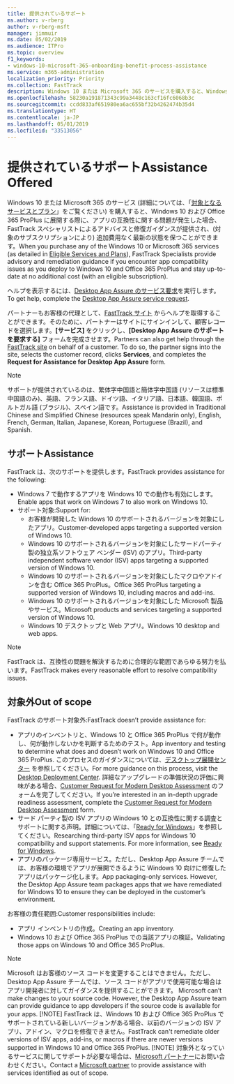 ```yaml
---
title: 提供されているサポート
ms.author: v-rberg
author: v-rberg-msft
manager: jimmuir
ms.date: 05/02/2019
ms.audience: ITPro
ms.topic: overview
f1_keywords:
- windows-10-microsoft-365-onboarding-benefit-process-assistance
ms.service: m365-administration
localization_priority: Priority
ms.collection: FastTrack
description: Windows 10 または Microsoft 365 のサービスを購入すると、Windows 10 や Office 365 ProPlus を展開し、無償で最新の状態を保つ (対象のサブスクリプションにより) 際のサポートとして、FastTrack スペシャリストによるアドバイスと修復ガイダンスが提供されます。
ms.openlocfilehash: 58230a191871343c99a3448c163cf16fc6068b3c
ms.sourcegitcommit: ccdd833af651980ea6ac655bf32b4262474b35d4
ms.translationtype: HT
ms.contentlocale: ja-JP
ms.lasthandoff: 05/01/2019
ms.locfileid: "33513056"
---
```

# <a name="assistance-offered"></a><span data-ttu-id="12be7-103">提供されているサポート</span><span class="sxs-lookup"><span data-stu-id="12be7-103">Assistance Offered</span></span>  

<span data-ttu-id="12be7-104">Windows 10 または Microsoft 365 のサービス (詳細については、「[対象となるサービスとプラン](M365-eligible-services-and-plans.md)」をご覧ください) を購入すると、Windows 10 および Office 365 ProPlus に展開する際に、アプリの互換性に関する問題が発生した場合、FastTrack スペシャリストによるアドバイスと修復ガイダンスが提供され、(対象のサブスクリプションにより) 追加費用なく最新の状態を保つことができます。</span><span class="sxs-lookup"><span data-stu-id="12be7-104">When you purchase any of the Windows 10 or Microsoft 365 services (as detailed in [Eligible Services and Plans](M365-eligible-services-and-plans.md)), FastTrack Specialists provide advisory and remediation guidance if you encounter app compatibility issues as you deploy to Windows 10 and Office 365 ProPlus and stay up-to-date at no additional cost (with an eligible subscription).</span></span>

<span data-ttu-id="12be7-105">ヘルプを表示するには、[Desktop App Assure のサービス要求](https://go.microsoft.com/fwlink/?linkid=2022721)を実行します。</span><span class="sxs-lookup"><span data-stu-id="12be7-105">To get help, complete the [Desktop App Assure service request](https://go.microsoft.com/fwlink/?linkid=2022721).</span></span>

<span data-ttu-id="12be7-p101">パートナーもお客様の代理として、[FastTrack サイト](https://go.microsoft.com/fwlink/?linkid=780698) からヘルプを取得することができます。そのために、パートナーはサイトにサインインして、顧客レコードを選択します。**[サービス]** をクリックし、**[Desktop App Assure のサポートを要求する]** フォームを完成させます。</span><span class="sxs-lookup"><span data-stu-id="12be7-p101">Partners can also get help through the [FastTrack site](https://go.microsoft.com/fwlink/?linkid=780698) on behalf of a customer. To do so, the partner signs into the site, selects the customer record, clicks **Services**, and completes the **Request for Assistance for Desktop App Assure** form.</span></span>

> [!NOTE]
> <span data-ttu-id="12be7-108">サポートが提供されているのは、繁体字中国語と簡体字中国語 (リソースは標準中国語のみ)、英語、フランス語、ドイツ語、イタリア語、日本語、韓国語、ポルトガル語 (ブラジル)、スペイン語です。</span><span class="sxs-lookup"><span data-stu-id="12be7-108">Assistance is provided in Traditional Chinese and Simplified Chinese (resources speak Mandarin only), English, French, German, Italian, Japanese, Korean, Portuguese (Brazil), and Spanish.</span></span> 

## <a name="assistance"></a><span data-ttu-id="12be7-109">サポート</span><span class="sxs-lookup"><span data-stu-id="12be7-109">Assistance</span></span>

<span data-ttu-id="12be7-110">FastTrack は、次のサポートを提供します。</span><span class="sxs-lookup"><span data-stu-id="12be7-110">FastTrack provides assistance for the following:</span></span>
- <span data-ttu-id="12be7-111">Windows 7 で動作するアプリを Windows 10 での動作も有効にします。</span><span class="sxs-lookup"><span data-stu-id="12be7-111">Enable apps that work on Windows 7 to also work on Windows 10.</span></span>
- <span data-ttu-id="12be7-112">サポート対象:</span><span class="sxs-lookup"><span data-stu-id="12be7-112">Support for:</span></span>
    - <span data-ttu-id="12be7-113">お客様が開発した Windows 10 のサポートされるバージョンを対象にしたアプリ。</span><span class="sxs-lookup"><span data-stu-id="12be7-113">Customer-developed apps targeting a supported version of Windows 10.</span></span>
    - <span data-ttu-id="12be7-114">Windows 10 のサポートされるバージョンを対象にしたサードパーティ製の独立系ソフトウェア ベンダー (ISV) のアプリ。</span><span class="sxs-lookup"><span data-stu-id="12be7-114">Third-party independent software vendor (ISV) apps targeting a supported version of Windows 10.</span></span>
    - <span data-ttu-id="12be7-115">Windows 10 のサポートされるバージョンを対象にしたマクロやアドインを含む Office 365 ProPlus。</span><span class="sxs-lookup"><span data-stu-id="12be7-115">Office 365 ProPlus targeting a supported version of Windows 10, including macros and add-ins.</span></span>
    - <span data-ttu-id="12be7-116">Windows 10 のサポートされるバージョンを対象にした Microsoft 製品やサービス。</span><span class="sxs-lookup"><span data-stu-id="12be7-116">Microsoft products and services targeting a supported version of Windows 10.</span></span>
    - <span data-ttu-id="12be7-117">Windows 10 デスクトップと Web アプリ。</span><span class="sxs-lookup"><span data-stu-id="12be7-117">Windows 10 desktop and web apps.</span></span>
> [!NOTE]
> <span data-ttu-id="12be7-118">FastTrack は、互換性の問題を解決するために合理的な範囲であらゆる努力を払います。</span><span class="sxs-lookup"><span data-stu-id="12be7-118">FastTrack makes every reasonable effort to resolve compatibility issues.</span></span> 

## <a name="out-of-scope"></a><span data-ttu-id="12be7-119">対象外</span><span class="sxs-lookup"><span data-stu-id="12be7-119">Out of scope</span></span>

<span data-ttu-id="12be7-120">FastTrack のサポート対象外:</span><span class="sxs-lookup"><span data-stu-id="12be7-120">FastTrack doesn’t provide assistance for:</span></span>
- <span data-ttu-id="12be7-121">アプリのインベントリと、Windows 10 と Office 365 ProPlus で何が動作し、何が動作しないかを判断するためのテスト。</span><span class="sxs-lookup"><span data-stu-id="12be7-121">App inventory and testing to determine what does and doesn’t work on Windows 10 and Office 365 ProPlus.</span></span> <span data-ttu-id="12be7-122">このプロセスのガイダンスについては、[デスクトップ展開センター](https://go.microsoft.com/fwlink/?linkid=2080140) を参照してください。</span><span class="sxs-lookup"><span data-stu-id="12be7-122">For more guidance on this process, visit the [Desktop Deployment Center](https://go.microsoft.com/fwlink/?linkid=2080140).</span></span> <span data-ttu-id="12be7-123">詳細なアップグレードの準備状況の評価に興味がある場合、[Customer Request for Modern Desktop Assessment](https://go.microsoft.com/fwlink/?linkid=2053818) のフォームを完了してください。</span><span class="sxs-lookup"><span data-stu-id="12be7-123">If you’re interested in an in-depth upgrade readiness assessment, complete the [Customer Request for Modern Desktop Assessment](https://go.microsoft.com/fwlink/?linkid=2053818) form.</span></span>
- <span data-ttu-id="12be7-p103">サード パーティ製の ISV アプリの Windows 10 との互換性に関する調査とサポートに関する声明。詳細については、「[Ready for Windows](https://go.microsoft.com/fwlink/?linkid=2054580)」を参照してください。</span><span class="sxs-lookup"><span data-stu-id="12be7-p103">Researching third-party ISV apps for Windows 10 compatibility and support statements. For more information, see [Ready for Windows](https://go.microsoft.com/fwlink/?linkid=2054580).</span></span>
- <span data-ttu-id="12be7-p104">アプリのパッケージ専用サービス。ただし、Desktop App Assure チームでは、お客様の環境でアプリが展開できるように Windows 10 向けに修復したアプリはパッケージ化します。</span><span class="sxs-lookup"><span data-stu-id="12be7-p104">App packaging-only services. However, the Desktop App Assure team packages apps that we have remediated for Windows 10 to ensure they can be deployed in the customer’s environment.</span></span>

<span data-ttu-id="12be7-128">お客様の責任範囲:</span><span class="sxs-lookup"><span data-stu-id="12be7-128">Customer responsibilities include:</span></span>
- <span data-ttu-id="12be7-129">アプリ インベントリの作成。</span><span class="sxs-lookup"><span data-stu-id="12be7-129">Creating an app inventory.</span></span>
- <span data-ttu-id="12be7-130">Windows 10 および Office 365 ProPlus での当該アプリの検証。</span><span class="sxs-lookup"><span data-stu-id="12be7-130">Validating those apps on Windows 10 and Office 365 ProPlus.</span></span>
> [!NOTE]
> <span data-ttu-id="12be7-p105">Microsoft はお客様のソース コードを変更することはできません。ただし、Desktop App Assure チームでは、ソース コードがアプリで使用可能な場合はアプリ開発者に対してガイダンスを提供することができます。 </span><span class="sxs-lookup"><span data-stu-id="12be7-p105">Microsoft can’t make changes to your source code. However, the Desktop App Assure team can provide guidance to app developers if the source code is available for your apps. </span></span>[!NOTE]
> <span data-ttu-id="12be7-p106">FastTrack は、Windows 10 および Office 365 ProPlus でサポートされている新しいバージョンがある場合、以前のバージョンの ISV アプリ、アドイン、マクロを修復できません。</span><span class="sxs-lookup"><span data-stu-id="12be7-p106">FastTrack can't remediate older versions of ISV apps, add-ins, or macros if there are newer versions supported in Windows 10 and Office 365 ProPlus. </span></span>[!NOTE]
> <span data-ttu-id="12be7-134">対象外となっているサービスに関してサポートが必要な場合は、[Microsoft パートナー](https://go.microsoft.com/fwlink/?linkid=2080150)にお問い合わせください。</span><span class="sxs-lookup"><span data-stu-id="12be7-134">Contact a [Microsoft partner](https://go.microsoft.com/fwlink/?linkid=2080150) to provide assistance with services identified as out of scope.</span></span>
